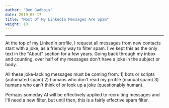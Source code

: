 ```yaml
---
author: "Ben Gadbois"
date: 2019-05-17
title: "Most Of My LinkedIn Messages Are Spam"
weight: 10
---
```


<!--more-->

---
At the top of my LinkedIn profile, I request all messages from new contacts start with a joke, as a friendly way to filter spam. I've kept this as the only text in the "About" section for a few years. Going back through my inbox and counting, over half of my messages don't have a joke in the subject or body.

All these joke-lacking messages must be coming from: 1) bots or scripts (automated spam) 2) humans who don't read my profile (manual spam) 3) humans who can't think of or look up a joke (questionably human).

Perhaps someday AI will be effectively applied to recruiting messages and I'll need a new filter, but until then, this is a fairly effective spam filter.
